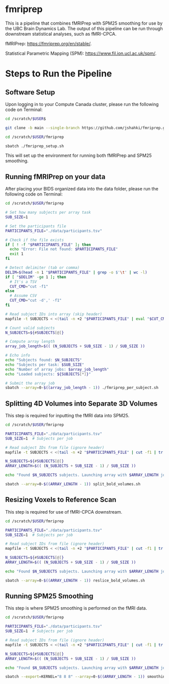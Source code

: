 # fmriprep
This is a pipeline that combines fMRIPrep with SPM25 smoothing for use by the UBC Brain Dynamics Lab. The output of this pipeline can be run through downstream statistical analyses, such as fMRI-CPCA.

fMRIPrep: https://fmriprep.org/en/stable/.

Statistical Parametric Mapping (SPM): https://www.fil.ion.ucl.ac.uk/spm/.

# Steps to Run the Pipeline

## Software Setup
Upon logging in to your Compute Canada cluster, please run the following code on Terminal:

```sh
cd /scratch/$USER$

git clone -b main --single-branch https://github.com/jshahki/fmriprep.git

cd /scratch/$USER/fmriprep

sbatch ./fmriprep_setup.sh
```

This will set up the environment for running both fMRIPrep and SPM25 smoothing.

## Running fMRIPrep on your data
After placing your BIDS organized data into the data folder, please run the following code on Terminal:

```sh
cd /scratch/$USER/fmriprep

# Set how many subjects per array task
SUB_SIZE=1

# Set the participants file
PARTICIPANTS_FILE="./data/participants.tsv"

# Check if the file exists
if [ ! -f "$PARTICIPANTS_FILE" ]; then
  echo "Error: File not found: $PARTICIPANTS_FILE"
  exit 1
fi

# Detect delimiter (tab or comma)
DELIM=$(head -n 1 "$PARTICIPANTS_FILE" | grep -o $'\t' | wc -l)
if [ "$DELIM" -ge 1 ]; then
  # It's a TSV
  CUT_CMD="cut -f1"
else
  # Assume CSV
  CUT_CMD="cut -d',' -f1"
fi

# Read subject IDs into array (skip header)
mapfile -t SUBJECTS < <(tail -n +2 "$PARTICIPANTS_FILE" | eval "$CUT_CMD" | sed 's/\r//')

# Count valid subjects
N_SUBJECTS=${#SUBJECTS[@]}

# Compute array length
array_job_length=$(( (N_SUBJECTS + SUB_SIZE - 1) / SUB_SIZE ))

# Echo info
echo "Subjects found: $N_SUBJECTS"
echo "Subjects per task: $SUB_SIZE"
echo "Number of array jobs: $array_job_length"
echo "Loaded subjects: ${SUBJECTS[*]}"

# Submit the array job
sbatch --array=0-$((array_job_length - 1)) ./fmriprep_per_subject.sh
```

## Splitting 4D Volumes into Separate 3D Volumes

This step is required for inputting the fMRI data into SPM25.

```sh
cd /scratch/$USER/fmriprep

PARTICIPANTS_FILE="./data/participants.tsv"
SUB_SIZE=1  # Subjects per job

# Read subject IDs from file (ignore header)
mapfile -t SUBJECTS < <(tail -n +2 "$PARTICIPANTS_FILE" | cut -f1 | tr -d '\r' | sed '/^$/d')

N_SUBJECTS=${#SUBJECTS[@]}
ARRAY_LENGTH=$(( (N_SUBJECTS + SUB_SIZE - 1) / SUB_SIZE ))

echo "Found $N_SUBJECTS subjects. Launching array with $ARRAY_LENGTH jobs."

sbatch --array=0-$((ARRAY_LENGTH - 1)) split_bold_volumes.sh
```

## Resizing Voxels to Reference Scan

This step is required for use of fMRI-CPCA downstream.

```sh
cd /scratch/$USER/fmriprep

PARTICIPANTS_FILE="./data/participants.tsv"
SUB_SIZE=1  # Subjects per job

# Read subject IDs from file (ignore header)
mapfile -t SUBJECTS < <(tail -n +2 "$PARTICIPANTS_FILE" | cut -f1 | tr -d '\r' | sed '/^$/d')

N_SUBJECTS=${#SUBJECTS[@]}
ARRAY_LENGTH=$(( (N_SUBJECTS + SUB_SIZE - 1) / SUB_SIZE ))

echo "Found $N_SUBJECTS subjects. Launching array with $ARRAY_LENGTH jobs."

sbatch --array=0-$((ARRAY_LENGTH - 1)) reslice_bold_volumes.sh
```

## Running SPM25 Smoothing

This step is where SPM25 smoothing is performed on the fMRI data.

```sh
cd /scratch/$USER/fmriprep

PARTICIPANTS_FILE="./data/participants.tsv"
SUB_SIZE=1  # Subjects per job

# Read subject IDs from file (ignore header)
mapfile -t SUBJECTS < <(tail -n +2 "$PARTICIPANTS_FILE" | cut -f1 | tr -d '\r' | sed '/^$/d')

N_SUBJECTS=${#SUBJECTS[@]}
ARRAY_LENGTH=$(( (N_SUBJECTS + SUB_SIZE - 1) / SUB_SIZE ))

echo "Found $N_SUBJECTS subjects. Launching array with $ARRAY_LENGTH jobs."

sbatch --export=KERNEL="8 8 8" --array=0-$((ARRAY_LENGTH - 1)) smoothing_bold_volumes.sh
```
